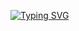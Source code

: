 [![Typing SVG](https://readme-typing-svg.demolab.com/?lines=Hello+o/+I'm+Janaina)](https://git.io/typing-svg)
